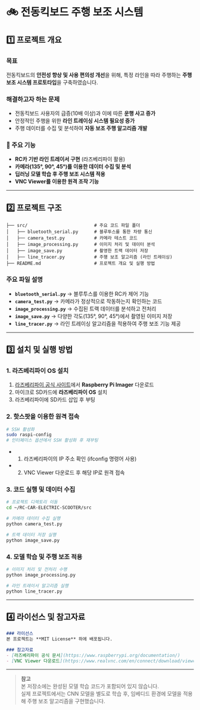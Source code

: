# 🚲 전동킥보드 주행 보조 시스템

## 1️⃣ 프로젝트 개요
### 목표
전동킥보드의 **안전성 향상 및 사용 편의성 개선**을 위해, 특정 라인을 따라 주행하는 **주행 보조 시스템 프로토타입**을 구축하였습니다.

### 해결하고자 하는 문제
- 전동킥보드 사용자의 급증(10배 이상)과 이에 따른 **운행 사고 증가**
- 안정적인 주행을 위한 **라인 트레이싱 시스템 필요성 증가**
- 주행 데이터를 수집 및 분석하여 **자동 보조 주행 알고리즘 개발**

### 🔹 주요 기능
- **RC카 기반 라인 트레이서 구현** (라즈베리파이 활용)  
- **카메라(135°, 90°, 45°)를 이용한 데이터 수집 및 분석**  
- **딥러닝 모델 학습 후 주행 보조 시스템 적용**  
- **VNC Viewer를 이용한 원격 조작 기능**  

---

## 2️⃣ 프로젝트 구조
```plaintext
├── src/                         # 주요 코드 파일 폴더
│   ├── bluetooth_serial.py      # 블루투스를 통한 차량 통신
│   ├── camera_test.py           # 카메라 테스트 코드
│   ├── image_processing.py      # 이미지 처리 및 데이터 분석
│   ├── image_save.py            # 촬영한 트랙 데이터 저장
│   ├── line_tracer.py           # 주행 보조 알고리즘 (라인 트레이싱)
├── README.md                    # 프로젝트 개요 및 실행 방법
```

### 주요 파일 설명  
- **`bluetooth_serial.py`** → 블루투스를 이용한 RC카 제어 기능  
- **`camera_test.py`** → 카메라가 정상적으로 작동하는지 확인하는 코드  
- **`image_processing.py`** → 수집된 트랙 데이터를 분석하고 전처리  
- **`image_save.py`** → 다양한 각도(135°, 90°, 45°)에서 촬영된 이미지 저장  
- **`line_tracer.py`** → 라인 트레이싱 알고리즘을 적용하여 주행 보조 기능 제공  

---

## 3️⃣ 설치 및 실행 방법
### 1. 라즈베리파이 OS 설치
1. [라즈베리파이 공식 사이트](https://www.raspberrypi.org/software/)에서 **Raspberry Pi Imager** 다운로드
2. 마이크로 SD카드에 **라즈베리파이 OS** 설치
3. 라즈베리파이에 SD카드 삽입 후 부팅

### 2. 핫스팟을 이용한 원격 접속
```bash
# SSH 활성화
sudo raspi-config
# 인터페이스 옵션에서 SSH 활성화 후 재부팅
```
- 1. 라즈베리파이의 IP 주소 확인 (ifconfig 명령어 사용)
- 2. VNC Viewer 다운로드 후 해당 IP로 원격 접속

### 3. 코드 실행 및 데이터 수집
```bash
# 프로젝트 디렉토리 이동
cd ~/RC-CAR-ELECTRIC-SCOOTER/src

# 카메라 데이터 수집 실행
python camera_test.py

# 트랙 데이터 저장 실행
python image_save.py
```

### 4. 모델 학습 및 주행 보조 적용
```bash
# 이미지 처리 및 전처리 수행
python image_processing.py

# 라인 트레이서 알고리즘 실행
python line_tracer.py
```

---

## 4️⃣ 라이선스 및 참고자료
```markdown
### 라이선스
본 프로젝트는 **MIT License** 하에 배포됩니다.

### 참고자료
- [라즈베리파이 공식 문서](https://www.raspberrypi.org/documentation/)
- [VNC Viewer 다운로드](https://www.realvnc.com/en/connect/download/viewer/)
```

---

> **참고**  
> 본 저장소에는 완성된 모델 학습 코드가 포함되어 있지 않습니다.  
> 실제 프로젝트에서는 CNN 모델을 별도로 학습 후, 임베디드 환경에 모델을 적용해 주행 보조 알고리즘을 구현했습니다.